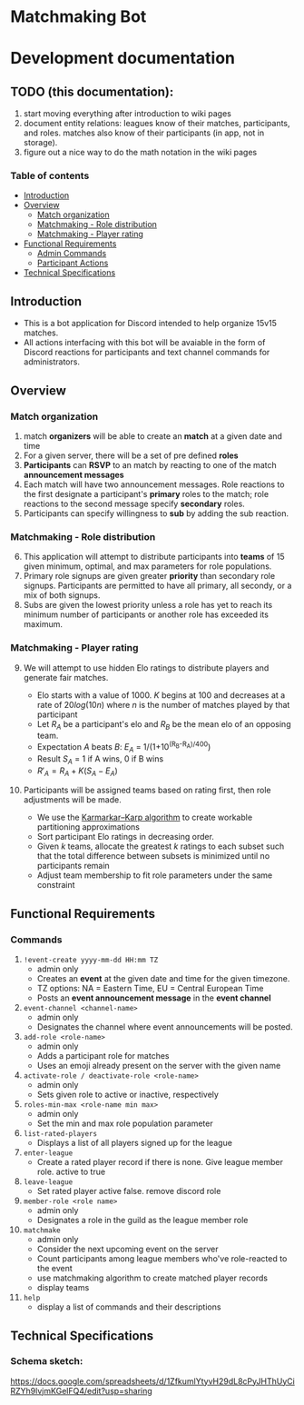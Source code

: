# Matchmaking Bot
# Development documentation

## TODO (this documentation):
1. start moving everything after introduction to wiki pages
2. document entity relations: leagues know of their matches, participants, and roles. matches also know of their participants (in app, not in storage).
3. figure out a nice way to do the math notation in the wiki pages
   

### Table of contents
  - [Introduction](#introduction)
  - [Overview](#overview)
    - [Match organization](#match-organization)
    - [Matchmaking - Role distribution](#matchmaking---role-distribution)
    - [Matchmaking - Player rating](#matchmaking---player-rating)
  - [Functional Requirements](#functional-requirements)
    - [Admin Commands](#admin-commands-dont-type-the-brackets)
    - [Participant Actions](#participant-actions)
  - [Technical Specifications](#technical-specifications)



## Introduction
- This is a bot application for Discord intended to help organize 15v15 matches.  
- All actions interfacing with this bot will be avaiable in the form of Discord reactions for participants and text channel commands for administrators. 

## Overview 
### Match organization
1. match **organizers** will be able to create an **match** at a given date and time
2. For a given server, there will be a set of pre defined **roles**
3. **Participants** can **RSVP** to an match by reacting to one of the match **announcement messages**
4. Each match will have two announcement messages. Role reactions to the first designate a participant's **primary** roles to the match; role reactions to the second message specify **secondary** roles. 
5. Participants can specify willingness to **sub** by adding the sub reaction. 
### Matchmaking - Role distribution
6. This application will attempt to distribute participants into **teams** of 15 given minimum, optimal, and max parameters for role populations.
7. Primary role signups are given greater **priority** than secondary role signups. Participants are permitted to have all primary, all secondy, or a mix of both signups.
8. Subs are given the lowest priority unless a role has yet to reach its minimum number of participants or another role has exceeded its maximum. 
### Matchmaking - Player rating
9. We will attempt to use hidden Elo ratings to distribute players and generate fair matches.
    - Elo starts with a value of 1000. $K$ begins at $100$ and decreases at a rate of $20log(10n)$ where $n$ is the number of matches played by that participant
    - Let $R_A$ be a participant's elo and $R_B$ be the mean elo of an opposing team.
    - Expectation $A$ beats $B$: $E_A$ = 1/(1+10<sup>(R<sub>B</sub>-R<sub>A</sub>)/400</sup>)
    - Result $S_A$ = 1 if A wins, 0 if B wins
    - $R'_A = R_A + K(S_A - E_A)$
  
10. Participants will be assigned teams based on rating first, then role adjustments will be made.
    - We use the [Karmarkar–Karp algorithm](https://en.wikipedia.org/wiki/Largest_differencing_method) to create workable partitioning approximations 
    - Sort participant Elo ratings in decreasing order. 
    - Given $k$ teams, allocate the greatest $k$ ratings to each subset such that the total difference between subsets is minimized until no participants remain
    - Adjust team membership to fit role parameters under the same constraint

## Functional Requirements
### Commands
1. `!event-create yyyy-mm-dd HH:mm TZ` 
   - admin only
   - Creates an **event** at the given date and time for the given timezone.
   - TZ options: NA = Eastern Time, EU = Central European Time 
   - Posts an **event announcement message** in the **event channel** 
2. `event-channel <channel-name>`
   - admin only
   - Designates the channel where event announcements will be posted.
3. `add-role <role-name>`
   - admin only
   - Adds a participant role for matches
   - Uses an emoji already present on the server with the given name
4. `activate-role / deactivate-role <role-name>`
   - admin only
   - Sets given role to active or inactive, respectively
5. `roles-min-max <role-name min max>`
   - admin only
   - Set the min and max role population parameter
6. `list-rated-players`
   - Displays a list of all players signed up for the league
7. `enter-league`
   - Create a rated player record if there is none. Give league member role. active to true
8. `leave-league`
   - Set rated player active false. remove discord role
9.  `member-role <role name>`
    - admin only
    - Designates a role in the guild as the league member role
10. `matchmake`
    - admin only
    - Consider the next upcoming event on the server
    - Count participants among league members who've role-reacted to the event
    - use matchmaking algorithm to create matched player records
    - display teams
11. `help`
    - display a list of commands and their descriptions


## Technical Specifications
### Schema sketch: 
https://docs.google.com/spreadsheets/d/1ZfkumlYtyvH29dL8cPyJHThUyCiRZYh9lvjmKGelFQ4/edit?usp=sharing
